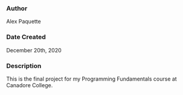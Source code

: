 ### Author
Alex Paquette

### Date Created
December 20th, 2020

### Description
This is the final project for my Programming Fundamentals course at Canadore College.

